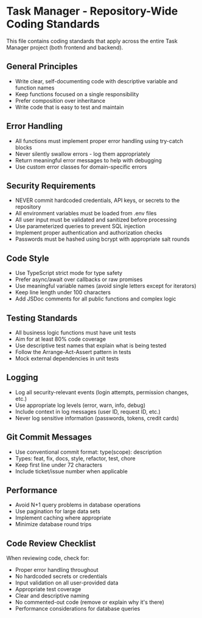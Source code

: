 # Task Manager - Repository-Wide Coding Standards

This file contains coding standards that apply across the entire Task Manager project (both frontend and backend).

## General Principles

- Write clear, self-documenting code with descriptive variable and function names
- Keep functions focused on a single responsibility
- Prefer composition over inheritance
- Write code that is easy to test and maintain

## Error Handling

- All functions must implement proper error handling using try-catch blocks
- Never silently swallow errors - log them appropriately
- Return meaningful error messages to help with debugging
- Use custom error classes for domain-specific errors

## Security Requirements

- NEVER commit hardcoded credentials, API keys, or secrets to the repository
- All environment variables must be loaded from .env files
- All user input must be validated and sanitized before processing
- Use parameterized queries to prevent SQL injection
- Implement proper authentication and authorization checks
- Passwords must be hashed using bcrypt with appropriate salt rounds

## Code Style

- Use TypeScript strict mode for type safety
- Prefer async/await over callbacks or raw promises
- Use meaningful variable names (avoid single letters except for iterators)
- Keep line length under 100 characters
- Add JSDoc comments for all public functions and complex logic

## Testing Standards

- All business logic functions must have unit tests
- Aim for at least 80% code coverage
- Use descriptive test names that explain what is being tested
- Follow the Arrange-Act-Assert pattern in tests
- Mock external dependencies in unit tests

## Logging

- Log all security-relevant events (login attempts, permission changes, etc.)
- Use appropriate log levels (error, warn, info, debug)
- Include context in log messages (user ID, request ID, etc.)
- Never log sensitive information (passwords, tokens, credit cards)

## Git Commit Messages

- Use conventional commit format: type(scope): description
- Types: feat, fix, docs, style, refactor, test, chore
- Keep first line under 72 characters
- Include ticket/issue number when applicable

## Performance

- Avoid N+1 query problems in database operations
- Use pagination for large data sets
- Implement caching where appropriate
- Minimize database round trips

## Code Review Checklist

When reviewing code, check for:
- Proper error handling throughout
- No hardcoded secrets or credentials
- Input validation on all user-provided data
- Appropriate test coverage
- Clear and descriptive naming
- No commented-out code (remove or explain why it's there)
- Performance considerations for database queries
